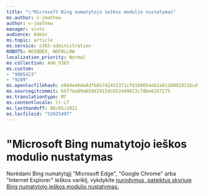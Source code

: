 ```yaml
---
title: "\"Microsoft Bing numatytojo ieškos modulio nustatymas"
ms.author: v-jmathew
author: v-jmathew
manager: scotv
audience: Admin
ms.topic: article
ms.service: o365-administration
ROBOTS: NOINDEX, NOFOLLOW
localization_priority: Normal
ms.collection: Adm_O365
ms.custom:
- "9005423"
- "9289"
ms.openlocfilehash: e8d4e46da4dfb6b742452371cfd1b0054eb2a9118092821bcd7b66ef4121d02f
ms.sourcegitcommit: b5f7da89a650d2915dc652449623c78be6247175
ms.translationtype: MT
ms.contentlocale: lt-LT
ms.lasthandoff: 08/05/2021
ms.locfileid: "53925497"
---
```

# <a name="make-microsoft-bing-your-default-search-engine"></a>"Microsoft Bing numatytojo ieškos modulio nustatymas

Norėdami Bing numatytąjį "Microsoft Edge", "Google Chrome" arba "Internet Explorer" ieškos variklį, vykdykite [nurodymus, pateiktus skyriuje Bing numatytojo ieškos modulio nustatymas.](https://go.microsoft.com/fwlink/?linkid=2148834)
